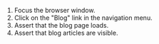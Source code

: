 1. Focus the browser window.
2. Click on the "Blog" link in the navigation menu.
3. Assert that the blog page loads.
4. Assert that blog articles are visible.